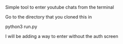 Simple tool to enter youtube chats from the terminal


Go to the directory that you cloned this in 



python3 run.py 




I will be adding a way to enter without the auth screen 
